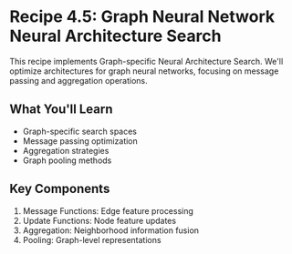 # Recipe 4.5: Graph Neural Network Neural Architecture Search

This recipe implements Graph-specific Neural Architecture Search. We'll optimize architectures for graph neural networks, focusing on message passing and aggregation operations.

## What You'll Learn
- Graph-specific search spaces
- Message passing optimization
- Aggregation strategies
- Graph pooling methods

## Key Components
1. Message Functions: Edge feature processing
2. Update Functions: Node feature updates
3. Aggregation: Neighborhood information fusion
4. Pooling: Graph-level representations
